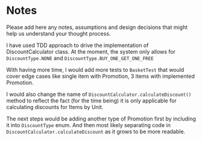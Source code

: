 # Notes

Please add here any notes, assumptions and design decisions that might help us understand your thought process.

I have used TDD approach to drive the implementation of DiscountCalculator class.
At the moment, the system only allows for `DiscountType.NONE` and `DiscountType.BUY_ONE_GET_ONE_FREE`

With having more time, I would add more tests to `BasketTest` that would cover edge cases like single item 
with Promotion, 3 items with implemented Promotion.

I would also change the name of `DiscountCalculator.calculateDiscount()` method to reflect the fact (for the time being) 
it is only applicable for calculating discounts for Items by Unit.

The next steps would be adding another type of Promotion first by including it into `DiscountType` enum. And 
then most likely separating code in `DiscountCalculator.calculateDiscount` as it grows to be more readable.